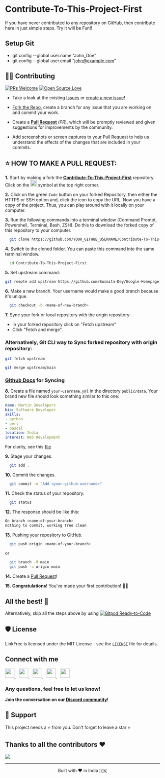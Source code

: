 # Contribute-To-This-Project-First
If you have never contributed to any repository on GitHub, then contribute here in just simple steps.
Try it will be Fun!!

## Setup Git
- git config --global user.name "John_Doe"
- git config --global user.email "john@example.com"

## 👨‍💻 Contributing

[![PRs Welcome](https://img.shields.io/badge/PRs-welcome-brightgreen.svg?style=flat-square)](https://github.com/Susmita-Dey/Contribute-To-This-Project-First/pulls)
[![Open Source Love](https://badges.frapsoft.com/os/v1/open-source.png?v=103)](https://github.com/ellerbrock/open-source-badges/)

- Take a look at the existing [Issues](https://github.com/Susmita-Dey/Contribute-To-This-Project-First/issues) or [create a new issue](https://github.com/Susmita-Dey/Contribute-To-This-Project-First/issues/new/choose)!

- [Fork the Repo](https://github.com/Susmita-Dey/Contribute-To-This-Project-First/fork), create a branch for any issue that you are working on and commit your work.

- Create a **[Pull Request](https://github.com/Susmita-Dey/Contribute-To-This-Project-First/compare)** (_PR_), which will be promptly reviewed and given suggestions for improvements by the community.

- Add screenshots or screen captures to your Pull Request to help us understand the effects of the changes that are included in your commits.

## ⭐ HOW TO MAKE A PULL REQUEST:

**1.** Start by making a fork the [**Contribute-To-This-Project-First**](https://github.com/Susmita-Dey/Contribute-To-This-Project-First) repository. Click on the <a href="https://github.com/Susmita-Dey/Contribute-To-This-Project-First/fork"><img src="https://i.imgur.com/G4z1kEe.png" height="21" width="21"></a> symbol at the top right corner.

**2.** Click on the green `Code` button on your forked Repository, then either the HTTPS or SSH option and, click the icon to copy the URL. Now you have a copy of the project. Thus, you can play around with it locally on your computer.

**3.** Run the following commands into a terminal window (Command Prompt, Powershell, Terminal, Bash, ZSH). Do this to download the forked copy of this repository to your computer.

```bash
  git clone https://github.com/YOUR_GITHUB_USERNAME/Contribute-To-This-Project-First.git
```

**4.** Switch to the cloned folder. You can paste this command into the same terminal window.

```bash
  cd Contribute-To-This-Project-First
```

**5.** Set upstream command:

```bash
git remote add upstream https://github.com/Susmita-Dey/Google-Homepage-Clone-With-HTML-CSS.git
```

**6.** Make a new branch. Your username would make a good branch because it's unique.

```bash
  git checkout -b <name-of-new-branch>
```

**7.** Sync your fork or local repository with the origin repository:

- In your forked repository click on "Fetch upstream"
- Click "Fetch and merge".

### Alternatively, Git CLI way to Sync forked repository with origin repository:

```bash
git fetch upstream
```

```bash
git merge upstream/main
```

### [Github Docs](https://docs.github.com/en/github/collaborating-with-pull-requests/addressing-merge-conflicts/resolving-a-merge-conflict-on-github) for Syncing

**8.** Create a file named `your-username.yml` in the directory `public/data`.
Your brand new file should look something similar to this one:

```yml
name: Martin Developers
bio: Software Developer
skills:
- python
- perl
- pascal
location: India
interest: Web Development
```
For clarity, see this [file](https://github.com/Susmita-Dey/Contribute-To-This-Project-First/blob/main/public/data/names.yml)

**9.** Stage your changes.

```bash
  git add .
```

**10.** Commit the changes.

```bash
  git commit -m "Add <your-github-username>"
```

**11.** Check the status of your repository.

```bash
  git status
```

**12.** The response should be like this:

```bash
On branch <name-of-your-branch>
nothing to commit, working tree clean
```

**13.** Pushing your repository to GitHub.

```bash
  git push origin <name-of-your-branch>
```

or

```bash
  git branch -M main
  git push -u origin main
```

**14.** Create a [Pull Request](https://help.github.com/en/github/collaborating-with-issues-and-pull-requests/creating-a-pull-request)!

**15.** **Congratulations!** You've made your first contribution! 🙌🏼


## All the best! 🥇

Alternatively, skip all the steps above by using [![Gitpod Ready-to-Code](https://img.shields.io/badge/Gitpod-Ready--to--Code-blue?logo=gitpod)](https://gitpod.io/#https://github.com/Susmita-Dey/Contribute-To-This-Project-First/)

## 🛡️ License

LinkFree is licensed under the MIT License - see the [`LICENSE`](LICENSE) file for details.

## Connect with me
  <a href="https://twitter.com/its_SusmitaDey">
    <img width="30px" src="https://www.vectorlogo.zone/logos/twitter/twitter-official.svg" />
  </a>&ensp;
  <a href="https://www.linkedin.com/in/susmita-dey-15a15a210/">
    <img width="30px" src="https://www.vectorlogo.zone/logos/linkedin/linkedin-icon.svg" />
  </a>&ensp;
  <a href="https://www.youtube.com/channel/UCsuzc8lqAbgUYo4yzpjtfSw">
  <img width="30px" src="https://i.pinimg.com/originals/46/02/cb/4602cbc18967da9c1eba7452905cd99b.png" />
  </a>&ensp;
  <a href="https://www.instagram.com/susmitadeyofficial/">
    <img width="30px" src="https://www.vectorlogo.zone/logos/instagram/instagram-icon.svg" />
  </a>&ensp;
  <a href="https://susmitadey.hashnode.dev/">
  <img width="30px" src="https://cdn.hashnode.com/res/hashnode/image/upload/v1611902473383/CDyAuTy75.png?auto=compress" />
  </a>

### Any questions, feel free to let us know!

**Join the conversation on our [Discord community](https://discord.com/invite/g7FmxB9uZp)!**

## 🙏 Support

This project needs a ⭐️ from you. Don't forget to leave a star ⭐️

<!-- ## 💪 Thanks to all Contributors
This project exists thanks to all the people who contribute — [contribute](CONTRIBUTING.md).
<div align="left">
<a href="https://github.com/Susmita-Dey/Contribute-To-This-Project-First/graphs/contributors">
  <img src="https://contrib.rocks/image?repo=Susmita-Dey/Contribute-To-This-Project-First" />
</a>
</div> -->
## Thanks to all the contributors ❤️
<a href = "https://github.com/Susmita-Dey/Contribute-To-This-Project-First/graphs/contributors">
  <img src = "https://contrib.rocks/image?repo=Susmita-Dey/Contribute-To-This-Project-First"/>
</a>
<hr>
<p align="center">
Built with ❤️ in India 🇮🇳 
</p>
